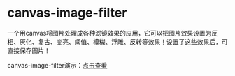 # canvas-image-filter
一个用canvas将图片处理成各种滤镜效果的应用，它可以把图片效果设置为反相、灰化、复古、变亮、阈值、模糊、浮雕、反转等效果！设置了这些效果后，可直接保存图片！

canvas-image-filter演示：[点击查看](http://joy-yi0905.github.io/canvas-image-filter/index.html)
